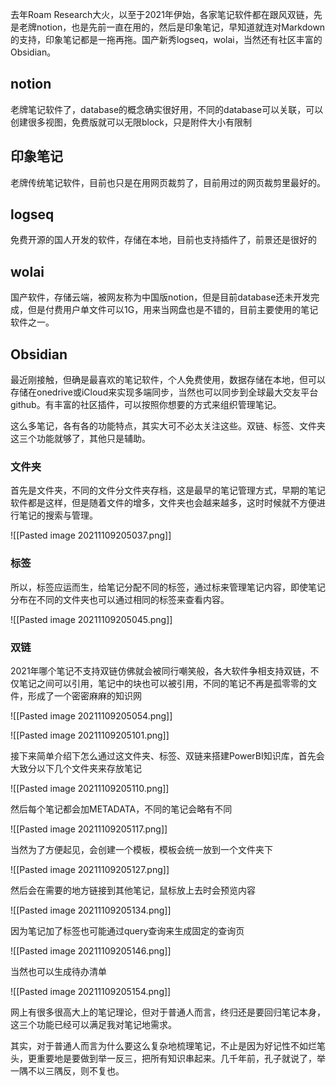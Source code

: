 去年Roam Research大火，以至于2021年伊始，各家笔记软件都在跟风双链，先是老牌notion，也是先前一直在用的，然后是印象笔记，早知道就连对Markdown的支持，印象笔记都是一拖再拖。国产新秀logseq，wolai，当然还有社区丰富的Obsidian。

## notion

老牌笔记软件了，database的概念确实很好用，不同的database可以关联，可以创建很多视图，免费版就可以无限block，只是附件大小有限制

## 印象笔记

老牌传统笔记软件，目前也只是在用网页裁剪了，目前用过的网页裁剪里最好的。

## logseq

免费开源的国人开发的软件，存储在本地，目前也支持插件了，前景还是很好的

## wolai

国产软件，存储云端，被网友称为中国版notion，但是目前database还未开发完成，但是付费用户单文件可以1G，用来当网盘也是不错的，目前主要使用的笔记软件之一。

## Obsidian

最近刚接触，但确是最喜欢的笔记软件，个人免费使用，数据存储在本地，但可以存储在onedrive或iCloud来实现多端同步，当然也可以同步到全球最大交友平台github。有丰富的社区插件，可以按照你想要的方式来组织管理笔记。

这么多笔记，各有各的功能特点，其实大可不必太关注这些。双链、标签、文件夹这三个功能就够了，其他只是辅助。

### 文件夹

首先是文件夹，不同的文件分文件夹存档，这是最早的笔记管理方式，早期的笔记软件都是这样，但是随着文件的增多，文件夹也会越来越多，这时时候就不方便进行笔记的搜索与管理。

![[Pasted image 20211109205037.png]]

### 标签

所以，标签应运而生，给笔记分配不同的标签，通过标来管理笔记内容，即使笔记分布在不同的文件夹也可以通过相同的标签来查看内容。

![[Pasted image 20211109205045.png]]

### 双链

2021年哪个笔记不支持双链仿佛就会被同行嘲笑般，各大软件争相支持双链，不仅笔记之间可以引用，笔记中的块也可以被引用，不同的笔记不再是孤零零的文件，形成了一个密密麻麻的知识网

![[Pasted image 20211109205054.png]]

![[Pasted image 20211109205101.png]]

接下来简单介绍下怎么通过这文件夹、标签、双链来搭建PowerBI知识库，首先会大致分以下几个文件夹来存放笔记

![[Pasted image 20211109205110.png]]

然后每个笔记都会加METADATA，不同的笔记会略有不同

![[Pasted image 20211109205117.png]]

当然为了方便起见，会创建一个模板，模板会统一放到一个文件夹下

![[Pasted image 20211109205127.png]]

然后会在需要的地方链接到其他笔记，鼠标放上去时会预览内容

![[Pasted image 20211109205134.png]]

因为笔记加了标签也可能通过query查询来生成固定的查询页

![[Pasted image 20211109205146.png]]

当然也可以生成待办清单

![[Pasted image 20211109205154.png]]

网上有很多很高大上的笔记理论，但对于普通人而言，终归还是要回归笔记本身，这三个功能已经可以满足我对笔记地需求。

其实，对于普通人而言为什么要这么复杂地梳理笔记，不止是因为好记性不如烂笔头，更重要地是要做到举一反三，把所有知识串起来。几千年前，孔子就说了，举一隅不以三隅反，则不复也。